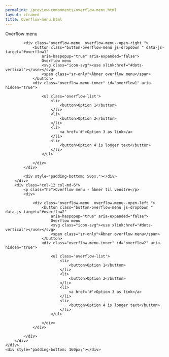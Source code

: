 ```yaml
--- 
permalink: /preview-components/overflow-menu.html
layout: iframed 
title: Overflow-menu.html
---
```

<div class="container pt-6">
    <div class="row">
        <div class="col-12 col-md-6">
            <p class="h5">Overflow menu</p>

            <div class="overflow-menu  overflow-menu--open-right ">
                <button class="button-overflow-menu js-dropdown " data-js-target="#overflow1"
                    aria-haspopup="true" aria-expanded="false">
                    Overflow menu
                    <svg class="icon-svg"><use xlink:href="#dots-vertical"></use></svg>
                    <span class="sr-only">Åbner overflow menu</span>
                </button>
                <div class="overflow-menu-inner" id="overflow1" aria-hidden="true">

                    <ul class='overflow-list'>
                        <li>
                            <button>Option 1</button>
                        </li>
                        <li>
                            <button>Option 2</button>
                        </li>
                        <li>
                            <a href='#'>Option 3 as link</a>
                        </li>
                        <li>
                            <button>Option 4 is longer text</button>
                        </li>
                    </ul>

                </div>
            </div>

            <div style="padding-bottom: 50px;"></div>
        </div>
        <div class="col-12 col-md-6">
            <p class="h5">Overflow menu - åbner til venstre</p>
            <div>

                <div class="overflow-menu  overflow-menu--open-left ">
                    <button class="button-overflow-menu js-dropdown " data-js-target="#overflow2"
                        aria-haspopup="true" aria-expanded="false">
                        Overflow menu
                        <svg class="icon-svg"><use xlink:href="#dots-vertical"></use></svg>
                        <span class="sr-only">Åbner overflow menu</span>
                    </button>
                    <div class="overflow-menu-inner" id="overflow2" aria-hidden="true">

                        <ul class='overflow-list'>
                            <li>
                                <button>Option 1</button>
                            </li>
                            <li>
                                <button>Option 2</button>
                            </li>
                            <li>
                                <a href='#'>Option 3 as link</a>
                            </li>
                            <li>
                                <button>Option 4 is longer text</button>
                            </li>
                        </ul>

                    </div>
                </div>

            </div>
        </div>
    </div>
    <div style="padding-bottom: 160px;"></div>
</div>